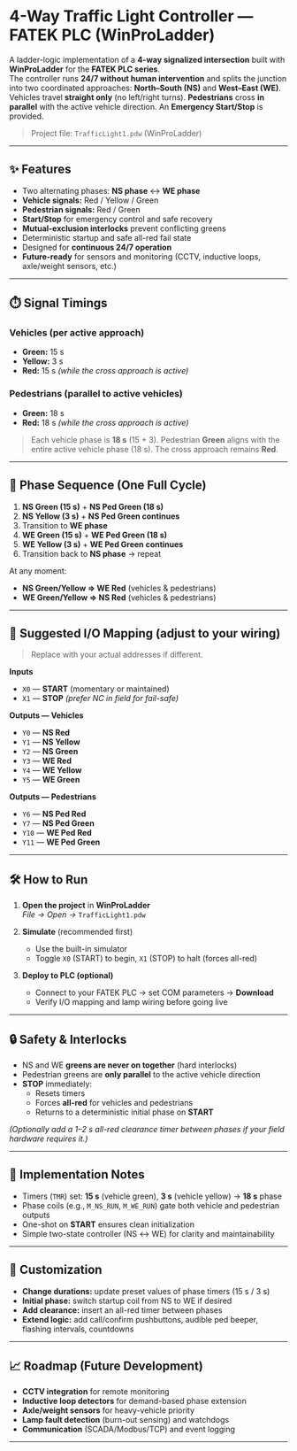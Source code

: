 # 4-Way Traffic Light Controller — FATEK PLC (WinProLadder)

A ladder-logic implementation of a **4-way signalized intersection** built with **WinProLadder** for the **FATEK PLC series**.  
The controller runs **24/7 without human intervention** and splits the junction into two coordinated approaches: **North–South (NS)** and **West–East (WE)**. Vehicles travel **straight only** (no left/right turns). **Pedestrians** cross **in parallel** with the active vehicle direction. An **Emergency Start/Stop** is provided.

> Project file: `TrafficLight1.pdw` (WinProLadder)

---

## ✨ Features

- Two alternating phases: **NS phase** ↔ **WE phase**
- **Vehicle signals:** Red / Yellow / Green
- **Pedestrian signals:** Red / Green
- **Start/Stop** for emergency control and safe recovery
- **Mutual-exclusion interlocks** prevent conflicting greens
- Deterministic startup and safe all-red fail state
- Designed for **continuous 24/7 operation**
- **Future-ready** for sensors and monitoring (CCTV, inductive loops, axle/weight sensors, etc.)

---

## ⏱️ Signal Timings

### Vehicles (per active approach)
- **Green:** 15 s  
- **Yellow:** 3 s  
- **Red:** 15 s *(while the cross approach is active)*

### Pedestrians (parallel to active vehicles)
- **Green:** 18 s  
- **Red:** 18 s *(while the cross approach is active)*

> Each vehicle phase is **18 s** (15 + 3). Pedestrian **Green** aligns with the entire active vehicle phase (18 s). The cross approach remains **Red**.

---

## 🧭 Phase Sequence (One Full Cycle)

1. **NS Green (15 s)** + **NS Ped Green (18 s)**  
2. **NS Yellow (3 s)** + **NS Ped Green continues**  
3. Transition to **WE phase**  
4. **WE Green (15 s)** + **WE Ped Green (18 s)**  
5. **WE Yellow (3 s)** + **WE Ped Green continues**  
6. Transition back to **NS phase** → repeat

At any moment:
- **NS Green/Yellow ⇒ WE Red** (vehicles & pedestrians)  
- **WE Green/Yellow ⇒ NS Red** (vehicles & pedestrians)

---

## 🧩 Suggested I/O Mapping (adjust to your wiring)

> Replace with your actual addresses if different.

**Inputs**
- `X0` — **START** (momentary or maintained)
- `X1` — **STOP** *(prefer NC in field for fail-safe)*

**Outputs — Vehicles**
- `Y0` — **NS Red**
- `Y1` — **NS Yellow**
- `Y2` — **NS Green**
- `Y3` — **WE Red**
- `Y4` — **WE Yellow**
- `Y5` — **WE Green**

**Outputs — Pedestrians**
- `Y6`  — **NS Ped Red**
- `Y7`  — **NS Ped Green**
- `Y10` — **WE Ped Red**
- `Y11` — **WE Ped Green**

---

## 🛠 How to Run

1. **Open the project** in **WinProLadder**  
   *File → Open →* `TrafficLight1.pdw`

2. **Simulate** (recommended first)  
   - Use the built-in simulator  
   - Toggle `X0` (START) to begin, `X1` (STOP) to halt (forces all-red)

3. **Deploy to PLC (optional)**  
   - Connect to your FATEK PLC → set COM parameters → **Download**  
   - Verify I/O mapping and lamp wiring before going live

---

## 🔒 Safety & Interlocks

- NS and WE **greens are never on together** (hard interlocks)  
- Pedestrian greens are **only parallel** to the active vehicle direction  
- **STOP** immediately:
  - Resets timers  
  - Forces **all-red** for vehicles and pedestrians  
  - Returns to a deterministic initial phase on **START**

*(Optionally add a 1–2 s all-red clearance timer between phases if your field hardware requires it.)*

---

## 🧱 Implementation Notes

- Timers (`TMR`) set: **15 s** (vehicle green), **3 s** (vehicle yellow) → **18 s** phase
- Phase coils (e.g., `M_NS_RUN`, `M_WE_RUN`) gate both vehicle and pedestrian outputs
- One-shot on **START** ensures clean initialization
- Simple two-state controller (NS ↔ WE) for clarity and maintainability

---

## 🔧 Customization

- **Change durations:** update preset values of phase timers (15 s / 3 s)
- **Initial phase:** switch startup coil from NS to WE if desired
- **Add clearance:** insert an all-red timer between phases
- **Extend logic:** add call/confirm pushbuttons, audible ped beeper, flashing intervals, countdowns

---

## 📈 Roadmap (Future Development)

- **CCTV integration** for remote monitoring
- **Inductive loop detectors** for demand-based phase extension
- **Axle/weight sensors** for heavy-vehicle priority
- **Lamp fault detection** (burn-out sensing) and watchdogs
- **Communication** (SCADA/Modbus/TCP) and event logging

---
